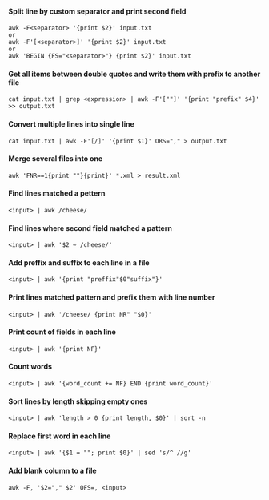 #### Split line by custom separator and print second field
```
awk -F<separator> '{print $2}' input.txt
or
awk -F'[<separator>]' '{print $2}' input.txt
or
awk 'BEGIN {FS="<separator>"} {print $2}' input.txt
```

#### Get all items between double quotes and write them with prefix to another file
```
cat input.txt | grep <expression> | awk -F'[""]' '{print "prefix" $4}' >> output.txt
```

#### Convert multiple lines into single line
```
cat input.txt | awk -F'[/]' '{print $1}' ORS="," > output.txt
```

#### Merge several files into one
```
awk 'FNR==1{print ""}{print}' *.xml > result.xml
```

#### Find lines matched a pettern
```
<input> | awk /cheese/
```

#### Find lines where second field matched a pattern
```
<input> | awk '$2 ~ /cheese/'
```

#### Add preffix and suffix to each line in a file
```
<input> | awk '{print "preffix"$0"suffix"}'
```

#### Print lines matched pattern and prefix them with line number
```
<input> | awk '/cheese/ {print NR" "$0}'
```

#### Print count of fields in each line
```
<input> | awk '{print NF}'
```

#### Count words 
```
<input> | awk '{word_count += NF} END {print word_count}'
```

#### Sort lines by length skipping empty ones
```
<input> | awk 'length > 0 {print length, $0}' | sort -n
```

#### Replace first word in each line
```
<input> | awk '{$1 = ""; print $0}' | sed 's/^ //g'
```

#### Add blank column to a file
```
awk -F, '$2="," $2' OFS=, <input>
```

